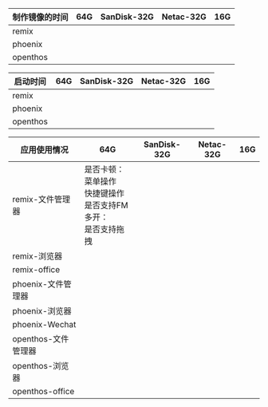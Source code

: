制作镜像的时间| 64G | SanDisk-32G | Netac-32G | 16G | 
-----|-----|-----|-----|-----|
remix| | | | |
phoenix| | | | |
openthos| | | | |

启动时间| 64G | SanDisk-32G | Netac-32G | 16G | 
-----|-----|-----|-----|-----|
remix| | | | |
phoenix| | | | |
openthos| | | | |

应用使用情况| 64G | SanDisk-32G | Netac-32G | 16G | 
-----|-----|-----|-----|-----|
remix-文件管理器|是否卡顿：<br> 菜单操作<br> 快捷键操作<br> 是否支持FM多开：<br>是否支持拖拽| | | |
remix-浏览器| | | | |
remix-office| | | | |
phoenix-文件管理器| | | | |
phoenix-浏览器| | | | |
phoenix-Wechat| | | | |
openthos-文件管理器| | | | |
openthos-浏览器| | | | |
openthos-office| | | | |


